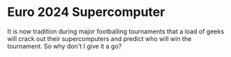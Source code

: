 # Euro 2024 Supercomputer

It is now tradition during major footballing tournaments that a load of geeks will crack out their supercomputers and predict who will win the tournament. So why don't I give it a go?

